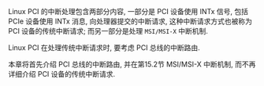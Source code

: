 
Linux PCI 的中断处理包含两部分内容, 一部分是 PCI 设备使用 INTx 信号, 包括 PCIe 设备使用 INTx 消息, 向处理器提交的中断请求, 这种中断请求方式也被称为 PCI 设备的传统中断请求; 而另一部分是处理 `MSI/MSI-X` 中断机制.

Linux PCI 在处理传统中断请求时, 要考虑 PCI 总线的中断路由.

本章将首先介绍 PCI 总线的中断路由, 并在第15.2节 MSI/MSI-X 中断机制, 而不再详细介绍 PCI 设备的传统中断请求.

